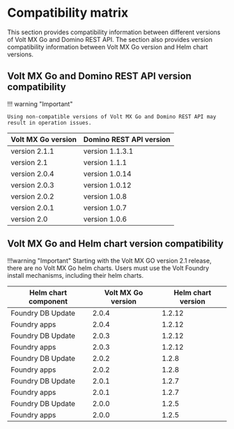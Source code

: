 # Compatibility matrix

This section provides compatibility information between different versions of Volt MX Go and Domino REST API. The section also provides version compatibility information between Volt MX Go version and Helm chart versions.

## Volt MX Go and Domino REST API version compatibility 

!!! warning "Important"

    Using non-compatible versions of Volt MX Go and Domino REST API may result in operation issues.

|Volt MX Go version|Domino REST API version|
|----|----|
|version 2.1.1|version 1.1.3.1|
|version 2.1|version 1.1.1|
|version 2.0.4|version 1.0.14|
|version 2.0.3|version 1.0.12|
|version 2.0.2|version 1.0.8|
|version 2.0.1|version 1.0.7|
|version 2.0|version 1.0.6|

## Volt MX Go and Helm chart version compatibility

!!!warning "Important"
    Starting with the Volt MX GO version 2.1 release, there are no Volt MX Go helm charts. Users must use the Volt Foundry install mechanisms, including their helm charts.

|Helm chart component|Volt MX Go version|Helm chart version|
|----|----|----|
|Foundry DB Update|2.0.4|1.2.12|
|Foundry apps|2.0.4|1.2.12|
|Foundry DB Update|2.0.3|1.2.12|
|Foundry apps|2.0.3|1.2.12|
|Foundry DB Update|2.0.2|1.2.8|
|Foundry apps|2.0.2|1.2.8|
|Foundry DB Update|2.0.1|1.2.7|
|Foundry apps|2.0.1|1.2.7|
|Foundry DB Update|2.0.0|1.2.5|
|Foundry apps|2.0.0|1.2.5|

<!--
## Volt MX Go Plugin Installer, Volt Iris, and Volt Foundry version compatibility

|Volt MX Go Plugin Installer|Volt Iris|Volt Foundry|
|----|----|----|
||||
-->